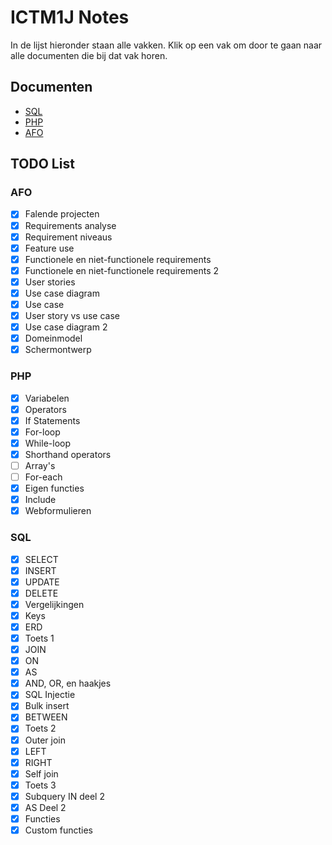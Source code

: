 # ICTM1J Notes

In de lijst hieronder staan alle vakken. Klik op een vak om door te gaan naar alle documenten die bij dat vak horen.

## Documenten

- [SQL](sql/SQL.md)
- [PHP](php/PHP.md)
- [AFO](afo/AFO.md)

## TODO List

### AFO

- [x] Falende projecten
- [x] Requirements analyse
- [x] Requirement niveaus
- [x] Feature use
- [x] Functionele en niet-functionele requirements
- [x] Functionele en niet-functionele requirements 2
- [x] User stories
- [x] Use case diagram
- [x] Use case
- [x] User story vs use case
- [x] Use case diagram 2
- [x] Domeinmodel
- [x] Schermontwerp

### PHP

- [x] Variabelen
- [x] Operators
- [x] If Statements
- [x] For-loop
- [x] While-loop
- [x] Shorthand operators
- [ ] Array's
- [ ] For-each
- [x] Eigen functies
- [x] Include
- [x] Webformulieren

### SQL

- [x] SELECT
- [x] INSERT
- [x] UPDATE
- [x] DELETE
- [x] Vergelijkingen
- [x] Keys
- [x] ERD
- [x] Toets 1
- [x] JOIN
- [x] ON
- [x] AS
- [x] AND, OR, en haakjes
- [x] SQL Injectie
- [x] Bulk insert
- [x] BETWEEN
- [x] Toets 2
- [x] Outer join
- [x] LEFT
- [x] RIGHT
- [x] Self join
- [x] Toets 3
- [x] Subquery IN deel 2
- [x] AS Deel 2
- [x] Functies
- [x] Custom functies
